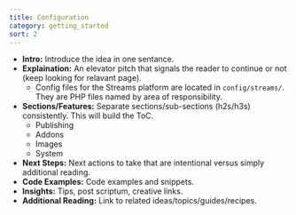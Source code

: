 ```yaml
---
title: Configuration
category: getting_started
sort: 2
---
```


- **Intro:** Introduce the idea in one sentance.
- **Explaination:** An elevator pitch that signals the reader to continue or not (keep looking for relavant page).
    - Config files for the Streams platform are located in `config/streams/`. They are PHP files named by area of responsibility.
- **Sections/Features:** Separate sections/sub-sections (h2s/h3s) consistently. This will build the ToC.
    - Publishing
    - Addons
    - Images
    - System
- **Next Steps:** Next actions to take that are intentional versus simply additional reading.
- **Code Examples:** Code examples and snippets.
- **Insights:** Tips, post scriptum, creative links.
- **Additional Reading:** Link to related ideas/topics/guides/recipes.
